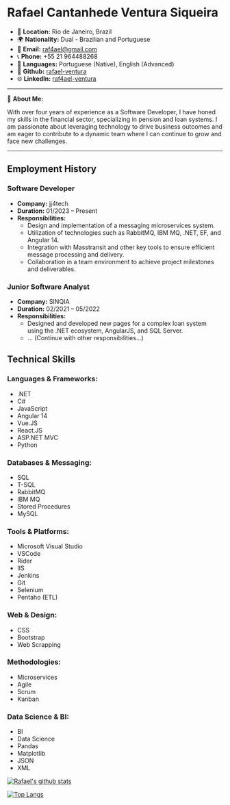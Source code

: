 # Rafael Cantanhede Ventura Siqueira

- 📍 **Location:** Rio de Janeiro, Brazil
- 🌍 **Nationality:** Dual - Brazilian and Portuguese
- 📧 **Email:** [raf4ael@gmail.com](mailto:raf4ael@gmail.com)
- 📞 **Phone:** +55 21 964488268
- 💬 **Languages:** Portuguese (Native), English (Advanced)
- 📂 **Github:** [rafael-ventura](https://github.com/rafael-ventura)
- 🌐 **LinkedIn:** [raf4ael-ventura](https://linkedin.com/in/raf4ael-ventura)

---

📝 **About Me:**

With over four years of experience as a Software Developer, I have honed my skills in the financial sector, specializing in pension and loan systems. I am passionate about leveraging technology to drive business outcomes and am eager to contribute to a dynamic team where I can continue to grow and face new challenges.

---

## Employment History

### Software Developer

- **Company:** jj4tech
- **Duration:** 01/2023 – Present
- **Responsibilities:** 
  - Design and implementation of a messaging microservices system.
  - Utilization of technologies such as RabbitMQ, IBM MQ, .NET, EF, and Angular 14.
  - Integration with Masstransit and other key tools to ensure efficient message processing and delivery.
  - Collaboration in a team environment to achieve project milestones and deliverables.

### Junior Software Analyst

- **Company:** SINQIA
- **Duration:** 02/2021 – 05/2022
- **Responsibilities:** 
  - Designed and developed new pages for a complex loan system using the .NET ecosystem, AngularJS, and SQL Server.
  - ... (Continue with other responsibilities...)

## Technical Skills

### **Languages & Frameworks:**
- .NET
- C#
- JavaScript
- Angular 14
- Vue.JS
- React.JS
- ASP.NET MVC
- Python

### **Databases & Messaging:**
- SQL
- T-SQL
- RabbitMQ
- IBM MQ
- Stored Procedures
- MySQL

### **Tools & Platforms:**
- Microsoft Visual Studio
- VSCode
- Rider
- IIS
- Jenkins
- Git
- Selenium
- Pentaho (ETL)

### **Web & Design:**
- CSS
- Bootstrap
- Web Scrapping

### **Methodologies:**
- Microservices
- Agile
- Scrum
- Kanban

### **Data Science & BI:**
- BI
- Data Science
- Pandas
- Matplotlib
- JSON
- XML



[![Rafael's github stats](https://github-readme-stats.vercel.app/api?username=rafael-ventura)](https://github.com/anuraghazra/github-readme-stats)



[![Top Langs](https://github-readme-stats.vercel.app/api/top-langs/?username=rafael-ventura&layout=compact&langs_count=6&hide=java)](https://github.com/anuraghazra/github-readme-stats)
